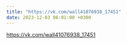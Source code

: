 ```yaml
---
title: "https://vk.com/wall41076938_17451"
date: 2023-12-03 06:01:00 +0300
---
```


https://vk.com/wall41076938_17451

